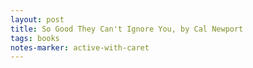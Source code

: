 ```yaml
---
layout: post
title: So Good They Can't Ignore You, by Cal Newport
tags: books
notes-marker: active-with-caret
---
```

